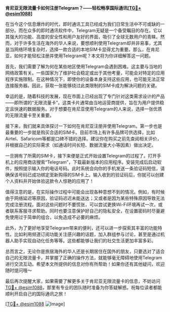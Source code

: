 **肯尼亚无限流量卡如何注册Telegram？——轻松畅享国际通讯[[TG💪+ @esim1088](https://t.me/s/esim1088)]**

在当今这个信息爆炸的时代，即时通讯工具已经成为我们日常生活中不可或缺的一部分。而在众多的即时通讯软件中，Telegram无疑是一个备受瞩目的存在。它以其强大的功能、高度的安全性和用户友好的界面，吸引了全球无数用户的青睐。然而，对于许多生活在海外的华人来说，要想顺利使用Telegram却并非易事，尤其是当网络环境复杂时，选择一款合适的本地SIM卡显得尤为重要。那么，在肯尼亚，如何才能轻松注册并使用Telegram呢？本文将为你详细解答这一问题。

首先，我们需要了解为何在某些地区使用Telegram会遇到困难。这主要与当地的网络政策有关。一些国家为了维护社会稳定或出于其他考量，可能会对特定的应用程序实施限制。在这种情况下，即使你的设备本身支持这些应用，也可能无法正常连接服务器。因此，获取一张能够绕过此类限制的SIM卡成为解决问题的关键。

幸运的是，随着科技的发展，现在市面上已经出现了专门针对这类需求设计的产品——即所谓的“无限流量卡”。这类卡片通常由当地运营商提供，旨在为用户提供稳定且快速的数据服务。对于想要在肯尼亚使用Telegram的人来说，选择一张优质的无限流量卡至关重要。

接下来，我们就来具体探讨一下如何在肯尼亚注册并使用Telegram。第一步也是最重要的一步就是购买合适的SIM卡。目前市场上有许多品牌可供选择，比如Airtel、Safaricom等都是口碑不错的选择。建议你在购买之前先查阅相关评价，并根据自己的实际需求（如通话时间长短、数据流量大小等因素）做出决定。

一旦拥有了所需的SIM卡，接下来便是正式开始设置Telegram的过程了。打开手机上的应用商店搜索“Telegram”，下载最新版本的应用程序。安装完成后启动软件，按照提示输入你的电话号码。此时系统会向你的手机发送一条验证码短信，请确保该号码已成功绑定至新购得的SIM卡上。输入收到的验证码后，你就可以创建个人资料并开始体验这款令人惊艳的应用了！

值得注意的是，在实际操作过程中可能会出现各种意想不到的情况。例如，有时候由于网络延迟等原因，验证码迟迟未能送达；又或者是因为某些特殊原因导致无法完成注册流程。面对这些问题时不要慌张，可以尝试更换Wi-Fi环境再试一次，或者联系客服寻求帮助。同时也要注意保护好自己的隐私安全，在设置密码时尽量避免使用过于简单的组合，以免造成不必要的麻烦。

此外，为了更好地享受Telegram带来的便利，还可以进一步探索其丰富的功能特性。比如利用频道订阅功能关注感兴趣的话题，加入群组参与讨论，甚至是通过机器人助手实现自动化任务等等。这些都能够让我们的社交生活更加丰富多彩。

总而言之，无论你是旅居海外的华人还是长期居住在国外的朋友，只要选对了适合自己的无限流量卡，并掌握了正确的操作方法，就能够毫无障碍地使用Telegram进行交流互动。希望本文所提供的信息对你有所帮助！如果你还有其他疑问，欢迎随时提问哦～

最后再次提醒大家，如果需要了解更多关于肯尼亚无限流量卡的信息，不妨访问[TG💪+ @esim1088](https://t.me/s/esim1088)，那里有专业的团队随时准备为你答疑解惑。祝每位读者都能顺利开启自己的国际通讯之旅！

[[TG💪+ @esim1088](https://t.me/s/esim1088) ![Image](https://i.postimg.cc/4NQfJmqS/Snipaste-2025-05-13-00-14-12.png)]